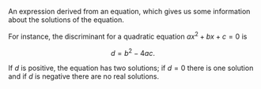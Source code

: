 An expression derived from an equation, which gives us some information
about the solutions of the equation.

For instance, the discriminant for a quadratic equation $ax^{2} + bx + c = 0$ is

$$d = b^{2} - 4ac.$$

If $d$ is positive, the equation has two solutions; if $d = 0$ there is one
solution and if $d$ is negative there are no real solutions.

